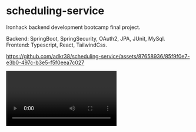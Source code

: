 # scheduling-service

Ironhack backend development bootcamp final project.

Backend: SpringBoot, SpringSecurity, OAuth2, JPA, JUnit, MySql.<br>
Frontend: Typescript, React, TailwindCss.

https://github.com/adkr38/scheduling-service/assets/87658936/85f9f0e7-e3b0-497c-b3e5-f5f0eea7c027

<video src= "https://github-production-user-asset-6210df.s3.amazonaws.com/87658936/250644812-85f9f0e7-e3b0-497c-b3e5-f5f0eea7c027.mp4" />

Class Diagram:
<img src="./other/UML.jpg" style="margin-top:15px;">

Overview:

<img src="./other/light_phone.png" style="margin-top:20px;">
<img src="./other/light_desktop.png" style="margin-top:20px;">
<img src="./other/login_phone.png" style="margin-top:20px;">
<img src="./other/dark_desktop.png" style="margin-top:20px;">

